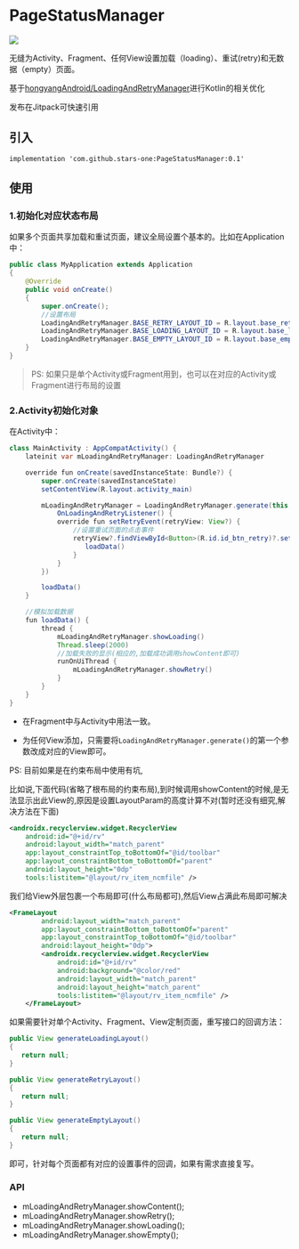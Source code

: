 # PageStatusManager

<img id="badge" src="https://jitpack.io/v/stars-one/PageStatusManager.svg">

无缝为Activity、Fragment、任何View设置加载（loading）、重试(retry)和无数据（empty）页面。

基于[hongyangAndroid/LoadingAndRetryManager](https://github.com/hongyangAndroid/LoadingAndRetryManager)进行Kotlin的相关优化

发布在Jitpack可快速引用

## 引入

```
implementation 'com.github.stars-one:PageStatusManager:0.1'
```

## 使用

### 1.初始化对应状态布局
如果多个页面共享加载和重试页面，建议全局设置个基本的。比如在Application中：

```java
public class MyApplication extends Application
{
    @Override
    public void onCreate()
    {
        super.onCreate();
        //设置布局
        LoadingAndRetryManager.BASE_RETRY_LAYOUT_ID = R.layout.base_retry; //重试
        LoadingAndRetryManager.BASE_LOADING_LAYOUT_ID = R.layout.base_loading; //加载中
        LoadingAndRetryManager.BASE_EMPTY_LAYOUT_ID = R.layout.base_empty;//空数据
    }
}
```

> PS: 如果只是单个Activity或Fragment用到，也可以在对应的Activity或Fragment进行布局的设置

### 2.Activity初始化对象
在Activity中：

```java
class MainActivity : AppCompatActivity() {
    lateinit var mLoadingAndRetryManager: LoadingAndRetryManager

    override fun onCreate(savedInstanceState: Bundle?) {
        super.onCreate(savedInstanceState)
        setContentView(R.layout.activity_main)

        mLoadingAndRetryManager = LoadingAndRetryManager.generate(this,object :
            OnLoadingAndRetryListener() {
            override fun setRetryEvent(retryView: View?) {
                //设置重试页面的点击事件
                retryView?.findViewById<Button>(R.id.id_btn_retry)?.setOnClickListener {
                   loadData()
                }
            }
        })

        loadData()
    }

    //模拟加载数据
    fun loadData() {
        thread {
            mLoadingAndRetryManager.showLoading()
            Thread.sleep(2000)
            //加载失败的显示(相应的,加载成功调用showContent即可)
            runOnUiThread {
                mLoadingAndRetryManager.showRetry()
            }
        }
    }
}
```
* 在Fragment中与Activity中用法一致。

* 为任何View添加，只需要将`LoadingAndRetryManager.generate()`的第一个参数改成对应的View即可。

PS: 目前如果是在约束布局中使用有坑,

比如说,下面代码(省略了根布局的约束布局),到时候调用showContent的时候,是无法显示出此View的,原因是设置LayoutParam的高度计算不对(暂时还没有细究,解决方法在下面)
```xml
<androidx.recyclerview.widget.RecyclerView
    android:id="@+id/rv"
    android:layout_width="match_parent"
    app:layout_constraintTop_toBottomOf="@id/toolbar"
    app:layout_constraintBottom_toBottomOf="parent"
    android:layout_height="0dp"
    tools:listitem="@layout/rv_item_ncmfile" />
```

我们给View外层包裹一个布局即可(什么布局都可),然后View占满此布局即可解决

```xml
<FrameLayout
        android:layout_width="match_parent"
        app:layout_constraintBottom_toBottomOf="parent"
        app:layout_constraintTop_toBottomOf="@id/toolbar"
        android:layout_height="0dp">
        <androidx.recyclerview.widget.RecyclerView
            android:id="@+id/rv"
            android:background="@color/red"
            android:layout_width="match_parent"
            android:layout_height="match_parent"
            tools:listitem="@layout/rv_item_ncmfile" />
    </FrameLayout>
```

如果需要针对单个Activity、Fragment、View定制页面，重写接口的回调方法：

```java
public View generateLoadingLayout()
{
   return null;
}

public View generateRetryLayout()
{
   return null;
}

public View generateEmptyLayout()
{
   return null;
}
```
即可，针对每个页面都有对应的设置事件的回调，如果有需求直接复写。

### API

* mLoadingAndRetryManager.showContent();
* mLoadingAndRetryManager.showRetry();
* mLoadingAndRetryManager.showLoading();
* mLoadingAndRetryManager.showEmpty();
